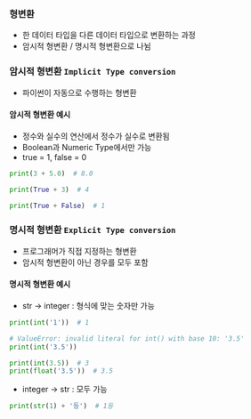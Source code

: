 ### 형변환
- 한 데이터 타입을 다른 데이터 타입으로 변환하는 과정
- 암시적 형변환 / 명시적 형변환으로 나뉨

### 암시적 형변환 `Implicit Type conversion`
- 파이썬이 자동으로 수행하는 형변환
#### 암시적 형변환 예시
- 정수와 실수의 연산에서 정수가 실수로 변환됨
- Boolean과 Numeric Type에서만 가능
- true = 1, false = 0

```python
print(3 + 5.0)  # 8.0

print(True + 3)  # 4

print(True + False)  # 1
```
### 명시적 형변환 `Explicit Type conversion`
- 프로그래머가 직접 지정하는 형변환
- 암시적 형변환이 아닌 경우를 모두 포함
#### 명시적 형변환 예시
- str -> integer : 형식에 맞는 숫자만 가능
```python
print(int('1'))  # 1

# ValueError: invalid literal for int() with base 10: '3.5'
print(int('3.5'))

print(int(3.5))  # 3
print(float('3.5'))  # 3.5
```

- integer -> str : 모두 가능
 
```python
print(str(1) + '등')  # 1등
```
